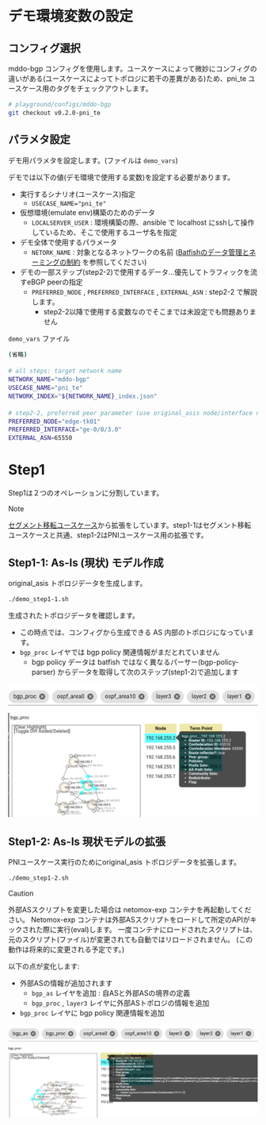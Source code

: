 # デモ環境変数の設定

## コンフィグ選択

mddo-bgp コンフィグを使用します。ユースケースによって微妙にコンフィグの違いがある(ユースケースによってトポロジに若干の差異がある)ため、pni_te ユースケース用のタグをチェックアウトします。

```bash
# playground/configs/mddo-bgp
git checkout v0.2.0-pni_te
```

## パラメタ設定

デモ用パラメタを設定します。(ファイルは `demo_vars`)

デモでは以下の値(デモ環境で使用する変数)を設定する必要があります。

- 実行するシナリオ(ユースケース)指定
  - `USECASE_NAME="pni_te"`
- 仮想環境(emulate env)構築のためのデータ
    - `LOCALSERVER_USER` : 環境構築の際、ansible で localhost にsshして操作しているため、そこで使用するユーザ名を指定
- デモ全体で使用するパラメータ
    - `NETORK_NAME` : 対象となるネットワークの名前 ([Batfishのデータ管理とネーミングの制約](https://github.com/ool-mddo/playground/blob/main/doc/system_architecture.md#%E3%83%8D%E3%83%BC%E3%83%9F%E3%83%B3%E3%82%B0%E3%81%AE%E5%88%B6%E7%B4%84) を参照してください)
- デモの一部ステップ(step2-2)で使用するデータ…優先してトラフィックを流すeBGP peerの指定
    - `PREFERRED_NODE` , `PREFERRED_INTERFACE` , `EXTERNAL_ASN` : step2-2 で解説します。
        - step2-2以降で使用する変数なのでそこまでは未設定でも問題ありません

`demo_vars` ファイル
```bash
(省略)

# all steps: target network name
NETWORK_NAME="mddo-bgp"
USECASE_NAME="pni_te"
NETWORK_INDEX="${NETWORK_NAME}_index.json"

# step2-2, preferred peer parameter (use original_asis node/interface name)
PREFERRED_NODE="edge-tk01"
PREFERRED_INTERFACE="ge-0/0/3.0"
EXTERNAL_ASN=65550
```

# Step1
Step1は２つのオペレーションに分割しています。

> [!NOTE]
> [セグメント移転ユースケース](../move_seg/introduction.md)から拡張をしています。step1-1はセグメント移転ユースケースと共通、step1-2はPNIユースケース用の拡張です。

## Step1-1: **As-Is (現状) モデル作成**

original_asis トポロジデータを生成します。

```bash
./demo_step1-1.sh
```

生成されたトポロジデータを確認します。

- この時点では、コンフィグから生成できる AS 内部のトポロジになっています。
- `bgp_proc` レイヤでは bgp policy 関連情報がまだとれていません
    - bgp policy データは batfish ではなく異なるパーサー(bgp-policy-parser) からデータを取得して次のステップ(step1-2)で追加します

![layers](fig/step11_layers.png)
![bgp_proc layer](fig/step11_bgp_proc.png)

## Step1-2: As-Is 現状モデルの拡張

PNIユースケース実行のためにoriginal_asis トポロジデータを拡張します。

```bash
./demo_step1-2.sh
```

> [!CAUTION]
> 外部ASスクリプトを変更した場合は netomox-exp コンテナを再起動してください。
> Netomox-exp コンテナは外部ASスクリプトをロードして所定のAPIがキックされた際に実行(eval)します。
> 一度コンテナにロードされたスクリプトは、元のスクリプト(ファイル)が変更されても自動ではリロードされません。
> (この動作は将来的に変更される予定です。)

以下の点が変化します:
- 外部ASの情報が追加されます
  - `bgp_as` レイヤを追加 : 自ASと外部ASの境界の定義
  - `bgp_proc` , `layer3` レイヤに外部ASトポロジの情報を追加
- `bgp_proc` レイヤに bgp policy 関連情報を追加

![layers](fig/step12_layers.png)
![bgp_proc layer](fig/step12_bgp_proc.png)
